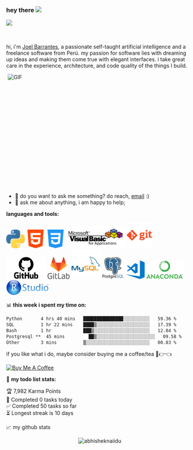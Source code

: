 ### hey there <img src="https://media.giphy.com/media/hvRJCLFzcasrR4ia7z/giphy.gif" width="25px">
<!-- <a href="https://discord.gg/XTW52Kt">
  <img align="left" alt="Abhishek's Discord" width="22px" src="https://raw.githubusercontent.com/peterthehan/peterthehan/master/assets/discord.svg" />
</a>
<a href="https://twitter.com/abhisheknaiidu">
  <img align="left" alt="Abhishek Naidu | Twitter" width="22px" src="https://raw.githubusercontent.com/peterthehan/peterthehan/master/assets/twitter.svg" />
</a>
<a href="https://www.linkedin.com/in/abhisheknaiidu/">
  <img align="left" alt="Abhishek's LinkedIN" width="22px" src="https://raw.githubusercontent.com/peterthehan/peterthehan/master/assets/linkedin.svg" />
</a>
<a href="https://open.spotify.com/user/e90fe4zsndbm6xoe2t7t8kogf?si=WaLKpwvWTle0btle2qPb6g">
  <img align="left" alt="Abhishek's Spotify" width="22px" src="https://raw.githubusercontent.com/peterthehan/peterthehan/master/assets/spotify.svg" />
</a> -->

![](https://visitor-badge.glitch.me/badge?page_id=joelbarranteswin.joelbarranteswin)



<br />

hi, i'm [Joel Barrantes](https://abhishknads.me/), a passionate self-taught artificial intelligence and a freelance software from Perú. 
my passion for software lies with dreaming up ideas and making them come true with elegant interfaces. i take great care in the experience, architecture, and code quality of the things I build.

<!-- i am also an open-source enthusiast and maintainer. i learned a lot from the open-source community and i love how collaboration and knowledge sharing happened through open-source. -->
 

  <img align="right" alt="GIF" src="https://github.com/abhisheknaiidu/abhisheknaiidu/blob/master/code.gif?raw=true" width="500" height="320" />
  
- 💼 do you want to ask me something? do reach, [email](mailto:joelbarrantespalacios@gmail.com) :)
- 💬 ask me about anything, i am happy to help;


**languages and tools:**  

<a href="https://www.python.org/" title="Python"><img height="50" src="icons/python.png" /></a>
<a href="https://www.python.org/" title="Html"><img height="50" src="icons/html.png" /></a>
<a href="https://www.python.org/" title="css"><img height="50" src="icons/css.png" /></a>
<a href="https://www.python.org/" title="vba"><img height="60" src="icons/vba.png" /></a>
<a href="https://git-scm.com/" title="Git"><img height="70" src="icons/git.png" /></a>
<a href="https://github.com/" title="GitHub"><img height="60" src="icons/github.png" /></a>
<a href="https://gitlab.com/" title="GitLab"><img height="60" src="icons/gitlab.png" /></a>
<a href="https://www.mysql.com/" title="MySQL"><img height="80"  src="icons/mysql.png" /></a>
<a href="https://www.mysql.com/" title="Postgresql"><img height="60" src="icons/postgresql.png" /></a>
<a href="https://code.visualstudio.com/" title="Visual Studio Code"><img height="50" src="icons/vscode.png" /></a>
<a href="https://code.visualstudio.com/" title="anaconda naviagtor"><img height="50" src="icons/anaconda.png" /></a>
<a href="https://code.visualstudio.com/" title="R studio"><img height="40" src="icons/rstudio.png" /></a>



📊 **this week i spent my time on:**
<!--START_SECTION:waka-->
```text                                             
Python       4 hrs 40 mins   ███████████████░░░░░░░░░░   59.36 % 
SQL          1 hr 22 mins    ████▒░░░░░░░░░░░░░░░░░░░░   17.39 % 
Bash         1 hr            ███▒░░░░░░░░░░░░░░░░░░░░░   12.84 % 
Postgresql **  45 mins         ██▒░░░░░░░░░░░░░░░░░░░░░░   09.58 % 
Other        3 mins          ▒░░░░░░░░░░░░░░░░░░░░░░░░   00.83 % 
```
<!--END_SECTION:waka-->

if you like what i do, maybe consider buying me a coffee/tea 🥺👉👈

<a href="https://www.buymeacoffee.com/abhisheknaiidu" target="_blank"><img src="https://cdn.buymeacoffee.com/buttons/v2/default-red.png" alt="Buy Me A Coffee" width="150" ></a>

🚧 **my todo list stats:**
<!-- TODO-IST:START -->
🏆  7,982 Karma Points           
🌸  Completed 0 tasks today           
✅  Completed 50 tasks so far           
⏳  Longest streak is 10 days
<!-- TODO-IST:END -->


📈 my github stats

<p align="center"> <img src="https://github-readme-stats.vercel.app/api?username=joelbarranteswin&show_icons=true&theme=gotham" alt="abhisheknaiidu" />



